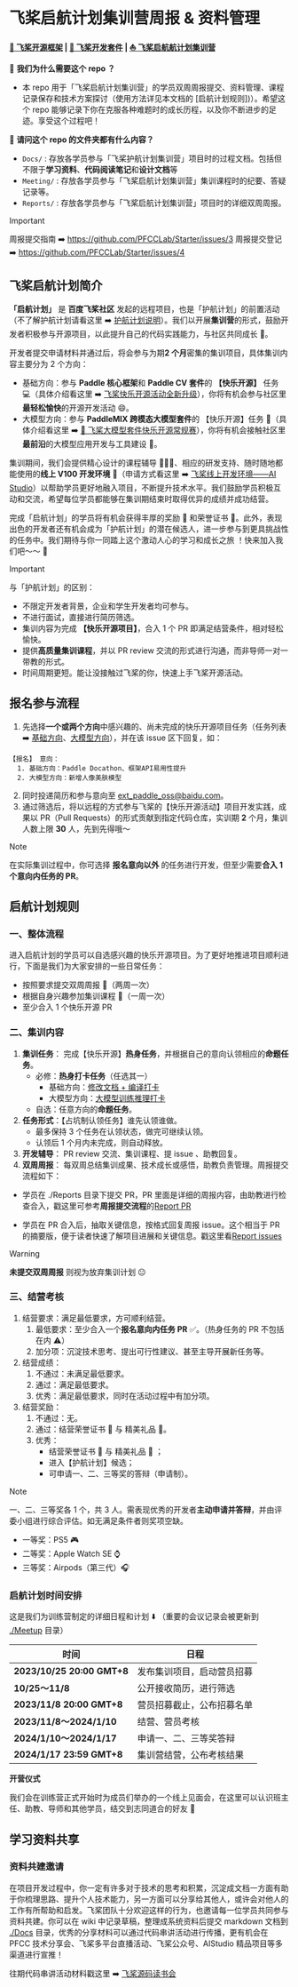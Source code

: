 # 飞桨启航计划集训营周报 & 资料管理
**[🚀 飞桨开源框架](https://github.com/PaddlePaddle/Paddle) | [🧰 飞桨开发套件](https://github.com/PaddlePaddle/PaddleOCR) | [⛵ 飞桨启航航计划集训营]( xxxxxx )**

🤔 **我们为什么需要这个 repo ？**
- 本 repo 用于「飞桨启航计划集训营」的学员双周周报提交、资料管理、课程记录保存和技术方案探讨（使用方法详见本文档的 [启航计划规则])）。希望这个 repo 能够记录下你在克服各种难题时的成长历程，以及你不断进步的足迹。享受这个过程吧！ 

📁 **请问这个 repo 的文件夹都有什么内容？**
- `Docs/` : 存放各学员参与「飞桨护航计划集训营」项目时的过程文档。包括但不限于**学习资料**、**代码阅读笔记**和**设计文档**等
- `Meeting/` : 存放各学员参与「飞桨启航计划集训营」集训课程时的纪要、答疑记录等。
- `Reports/` :  存放各学员参与「飞桨启航计划集训营」项目时的详细双周周报。

> [!IMPORTANT]  
> 周报提交指南 ➡️ https://github.com/PFCCLab/Starter/issues/3
> 周报提交登记 ➡️ https://github.com/PFCCLab/Starter/issues/4


## 飞桨启航计划简介
**「启航计划」** 是 **百度飞桨社区** 发起的远程项目，也是「护航计划」的前置活动（不了解护航计划请看这里 ➡️ [护航计划说明](https://github.com/PFCCLab/Camp)）。我们以开展**集训营**的形式，鼓励开发者积极参与开源项目，以此提升自己的代码实践能力，与社区共同成长 💪。

开发者提交申请材料并通过后，将会参与为期**2 个月**密集的集训项目，具体集训内容主要分为 2 个方向：

- 基础方向：参与 **Paddle 核心框架**和 **Paddle CV 套件**的 **【快乐开源】** 任务 💻（具体介绍看这里 ➡️ [飞桨快乐开源活动全新升级](https://github.com/PaddlePaddle/Paddle/issues/56689)），你将有机会参与社区里**最轻松愉快**的开源开发活动 😄。
- 大模型方向：参与 **PaddleMIX 跨模态大模型套件**的 【快乐开源】任务 🤖（具体介绍看这里 ➡️ [🏅️ 飞桨大模型套件快乐开源常规赛](https://github.com/PaddlePaddle/PaddleMIX/issues/272)），你将有机会接触社区里**最前沿**的大模型应用开发与工具建设 🤩。

集训期间，我们会提供精心设计的课程辅导 🧑🏻‍💻、相应的研发支持、随时随地都能使用的**线上 V100 开发环境** 🔧（申请方式看这里 ➡️ [飞桨线上开发环境——AI Studio](https://github.com/PaddlePaddle/community/tree/master/pfcc/call-for-contributions#%E9%A3%9E%E6%A1%A8%E7%BA%BF%E4%B8%8A%E5%BC%80%E5%8F%91%E7%8E%AF%E5%A2%83ai-studio)）以帮助学员更好地融入项目，不断提升技术水平。我们鼓励学员积极互动和交流，希望每位学员都能够在集训期结束时取得优异的成绩并成功结营。

完成「启航计划」的学员将有机会获得丰厚的奖励 🎁 和荣誉证书 📃。此外，表现出色的开发者还有机会成为「护航计划」的潜在候选人，进一步参与到更具挑战性的任务中。我们期待与你一同踏上这个激动人心的学习和成长之旅 ！快来加入我们吧～～ 💓

> [!IMPORTANT]  
> 与「护航计划」的区别：
>
> - 不限定开发者背景，企业和学生开发者均可参与。
> - 不进行面试，直接进行简历筛选。
> - 集训内容为完成 **【快乐开源项目】**，合入 1 个 PR 即满足结营条件，相对轻松愉快。
> - 提供**高质量集训课程**，并以 PR review 交流的形式进行沟通，而非导师一对一带教的形式。
> - 时间周期更短。能让没接触过飞桨的你，快速上手飞桨开源活动。



## 报名参与流程
1. 先选择**一个或两个方向**中感兴趣的、尚未完成的快乐开源项目任务（任务列表 ➡️ [基础方向](https://github.com/PaddlePaddle/Paddle/issues/56689#happy-tasks)、[大模型方向](https://github.com/PaddlePaddle/PaddleMIX/issues/272)），并在该 issue 区下回复，如：

```
【报名】 意向：
  1. 基础方向：Paddle Docathon、框架API易用性提升
  2. 大模型方向：新增人像美肤模型
```

2. 同时投递简历和参与意向至 [ext_paddle_oss@baidu.com](mailto:ext_paddle_oss@baidu.com)。
3. 通过筛选后，将以远程的方式参与飞桨的【快乐开源活动】项目开发实践，成果以 PR（Pull Requests）的形式贡献到指定代码仓库，实训期 **2** 个月，集训人数上限 **30** 人，先到先得哦～

> [!NOTE]  
> 在实际集训过程中，你可选择 **报名意向以外** 的任务进行开发，但至少需要**合入 1 个意向内任务的 PR**。

## 启航计划规则

### 一、整体流程
进入启航计划的学员可以自选感兴趣的快乐开源项目。为了更好地推进项目顺利进行，下面是我们为大家安排的一些日常任务：

- 按照要求提交双周周报 📄（两周一次）
- 根据自身兴趣参加集训课程 📖（一周一次）
- 至少合入 1 个快乐开源 PR


### 二、集训内容

1. **集训任务**：
   完成【快乐开源】**热身任务**，并根据自己的意向认领相应的**命题任务**。
   - 必修：**热身打卡任务**（任选其一）
     - 基础方向：[修改文档 + 编译打卡 ](https://github.com/PaddlePaddle/Paddle/issues/56689#warmup-tasks)
     - 大模型方向：[大模型训练推理打卡 ](https://github.com/PaddlePaddle/PaddleMIX/issues/273)
   - 自选：任意方向的**命题任务**。
2. **任务形式**：【占坑制认领任务】谁先认领谁做。
   - 最多保持 3 个任务在认领状态，做完可继续认领。
   - 认领后 1 个月内未完成，则自动释放。
3. **开发辅导**： PR review 交流、集训课程、提 issue 、助教回复。
4. **双周周报**： 每双周总结集训成果、技术成长或感悟，助教负责管理。周报提交流程如下：
- 学员在 ./Reports 目录下提交 PR，PR 里面是详细的周报内容，由助教进行检查合入，戳这里可参考**周报提交流程**的[Report PR](https://github.com/PFCCLab/Starter/issues/3)

- 学员在 PR 合入后，抽取关键信息，按格式回复周报 issue。这个相当于 PR 的摘要版，便于读者快速了解项目进展和关键信息。戳这里看[Report issues](https://github.com/PFCCLab/Starter/issues/4)


> [!WARNING]  
> **未提交双周周报** 则视为放弃集训计划 😐

### 三、结营考核

1. 结营要求：满足最低要求，方可顺利结营。
   1. 最低要求：至少合入一个**报名意向内任务 PR** ✅。（热身任务的 PR 不包括在内 ⚠️）
   2. 加分项：沉淀技术思考、提出可行性建议、甚至主导开展新任务等。
2. 结营成绩：
   1. 不通过：未满足最低要求。
   2. 通过：满足最低要求。
   3. 优秀：满足最低要求，同时在活动过程中有加分项。
3. 结营奖励：
   1. 不通过：无。
   2. 通过：结营荣誉证书 📃 与 精美礼品 🎁。
   3. 优秀：
      - 结营荣誉证书 📃 与 精美礼品 🎁 ；
      - 进入【护航计划】候选；
      - 可申请一、二、三等奖的答辩（申请制）。

> [!NOTE]  
>  一、二、三等奖各 1 个，共 3 人。需表现优秀的开发者**主动申请并答辩**，并由评委小组进行综合评估。如无满足条件者则奖项空缺。
>
> - 一等奖：PS5 🎮
> - 二等奖：Apple Watch SE ⌚️
> - 三等奖：Airpods（第三代）🎧

### 启航计划时间安排

这是我们为训练营制定的详细日程和计划 ⬇️ （重要的会议记录会被更新到 [./Meetup](https://github.com/PFCCLab/Camp/tree/main/Meetup) 目录）

| **时间**                   | **日程**                   |
| -------------------------- | -------------------------- |
| **2023/10/25 20:00 GMT+8** | 发布集训项目，启动营员招募   |
| **10/25～11/8**             | 公开接收简历，进行筛选     |
| **2023/11/8 20:00 GMT+8**  | 营员招募截止，公布招募名单   |
| **2023/11/8～2024/1/10**    | 结营、营员考核            |
| **2024/1/10～2024/1/17**    | 申请一、二、三等奖答辩      |
| **2024/1/17 23:59 GMT+8** | 集训营结营，公布考核结果    |

**开营仪式**

我们会在训练营正式开始时为成员们举办的一个线上见面会，在这里可以认识班主任、助教、导师和其他学员，结交到志同道合的好友 👯



## 学习资料共享

### 资料共建邀请

在项目开发过程中，你一定有许多对于技术的思考和积累，沉淀成文档一方面有助于你梳理思路、提升个人技术能力，另一方面可以分享给其他人，或许会对他人的工作有所帮助和启发。飞桨团队十分欢迎这样的行为，也邀请每一位学员共同参与资料共建。你可以在 wiki 中记录草稿，整理成系统资料后提交 markdown 文档到 [./Docs](https://github.com/PFCCLab/Starter/tree/main/Docs) 目录，优秀的分享材料可以通过代码串讲活动进行传播，更有机会在 PFCC 技术分享会、飞桨多平台直播活动、飞桨公众号、AIStudio 精品项目等多渠道进行宣推！

往期代码串讲活动材料戳这里 ➡️ [飞桨源码读书会](https://github.com/PaddlePaddle/community/tree/master/pfcc/paddle-code-reading)


